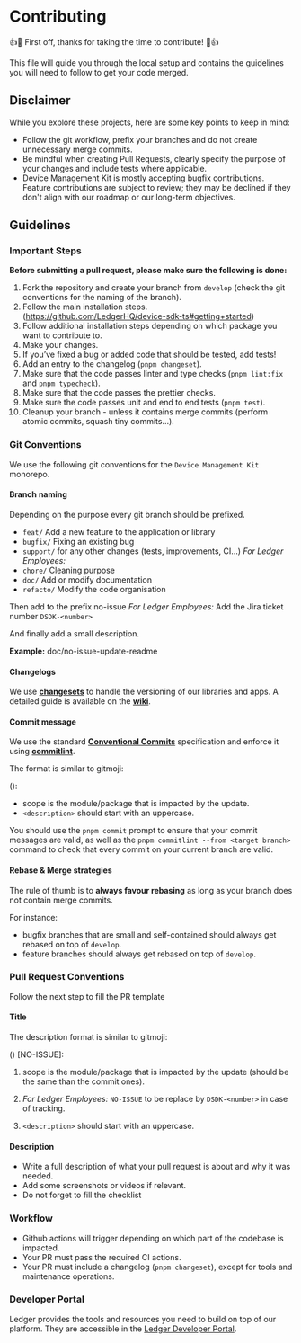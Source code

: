 # Contributing

:+1::tada: First off, thanks for taking the time to contribute! :tada::+1:

This file will guide you through the local setup and contains the guidelines you will need
to follow to get your code merged.

## Disclaimer

While you explore these projects, here are some key points to keep in mind:

- Follow the git workflow, prefix your branches and do not create unnecessary merge commits.
- Be mindful when creating Pull Requests, clearly specify the purpose of your changes and include tests where applicable.
- Device Management Kit is mostly accepting bugfix contributions. Feature contributions are subject to review; they may be declined if they don't align with our roadmap or our long-term objectives.

## Guidelines

### Important Steps

**Before submitting a pull request, please make sure the following is done:**

1. Fork the repository and create your branch from `develop` (check the git conventions for the naming of the branch).
2. Follow the main installation steps. (https://github.com/LedgerHQ/device-sdk-ts#getting+started)
3. Follow additional installation steps depending on which package you want to contribute to.
4. Make your changes.
5. If you’ve fixed a bug or added code that should be tested, add tests!
6. Add an entry to the changelog (`pnpm changeset`).
7. Make sure that the code passes linter and type checks (`pnpm lint:fix` and `pnpm typecheck`).
8. Make sure that the code passes the prettier checks.
9. Make sure the code passes unit and end to end tests (`pnpm test`).
10. Cleanup your branch - unless it contains merge commits (perform atomic commits, squash tiny commits…).

### Git Conventions

We use the following git conventions for the `Device Management Kit` monorepo.

#### Branch naming

Depending on the purpose every git branch should be prefixed.

- `feat/` Add a new feature to the application or library
- `bugfix/` Fixing an existing bug
- `support/` for any other changes (tests, improvements, CI…)
  _For Ledger Employees:_
- `chore/` Cleaning purpose
- `doc/` Add or modify documentation
- `refacto/` Modify the code organisation

Then add to the prefix no-issue
_For Ledger Employees:_ Add the Jira ticket number `DSDK-<number>`

And finally add a small description.

**Example:** doc/no-issue-update-readme

#### Changelogs

We use [**changesets**](https://github.com/changesets/changesets) to handle the versioning of our libraries and apps. A detailed guide is available on the [**wiki**](https://github.com/LedgerHQ/device-sdk-ts/wiki/Changesets).

#### Commit message

We use the standard [**Conventional Commits**](https://www.conventionalcommits.org/) specification and enforce it using [**commitlint**](https://commitlint.js.org/).

The format is similar to gitmoji:

<emoji> (<scope>): <description>

- scope is the module/package that is impacted by the update.
- `<description>` should start with an uppercase.

You should use the `pnpm commit` prompt to ensure that your commit messages are valid, as well as the `pnpm commitlint --from <target branch>` command to check that every commit on your current branch are valid.

#### Rebase & Merge strategies

The rule of thumb is to **always favour rebasing** as long as your branch does not contain merge commits.

For instance:

- bugfix branches that are small and self-contained should always get rebased on top of `develop`.
- feature branches should always get rebased on top of `develop`.

### Pull Request Conventions

Follow the next step to fill the PR template

#### Title

The description format is similar to gitmoji:

<emoji> (<scope>) [NO-ISSUE]: <description>

1. scope is the module/package that is impacted by the update (should be the same than the commit ones).

2. _For Ledger Employees:_ `NO-ISSUE` to be replace by `DSDK-<number>` in case of tracking.

3. `<description>` should start with an uppercase.

#### Description

- Write a full description of what your pull request is about and why it was needed.
- Add some screenshots or videos if relevant.
- Do not forget to fill the checklist

### Workflow

- Github actions will trigger depending on which part of the codebase is impacted.
- Your PR must pass the required CI actions.
- Your PR must include a changelog (`pnpm changeset`), except for tools and maintenance operations.

### Developer Portal

Ledger provides the tools and resources you need to build on top of our platform. They are accessible in the [Ledger Developer Portal](https://developers.ledger.com/).
